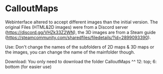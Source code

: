 # CalloutMaps
Webinterface altered to accept different images than the initial version. 
The original Files (HTML&2D images) were from a Discord server (https://discord.gg/VHZk33Z2WN), 
the 3D images are from a Steam guide (https://steamcommunity.com/sharedfiles/filedetails/?id=2899093390). 

Use:
Don't change the names of the subfolders of 2D maps & 3D maps or the images, you can change the name of the mainfolder though. 

Download:
You only need to download the folder CalloutMaps ^^
12: top; 6: bottom (for easier use) 
